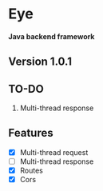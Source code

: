 # Eye

#### Java backend framework

## Version 1.0.1

## TO-DO

1. Multi-thread response

## Features

- [x] Multi-thread request
- [ ] Multi-thread response
- [x] Routes
- [x] Cors
